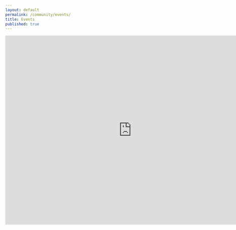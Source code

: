 ```yaml
---
layout: default
permalink: /community/events/
title: Events
published: true
---
```

<iframe src="https://calendar.google.com/calendar/embed?src=brittny.lapierre%40gmail.com&ctz=America/Toronto" style="border: 0" width="800" height="600" frameborder="0" scrolling="no"></iframe>
